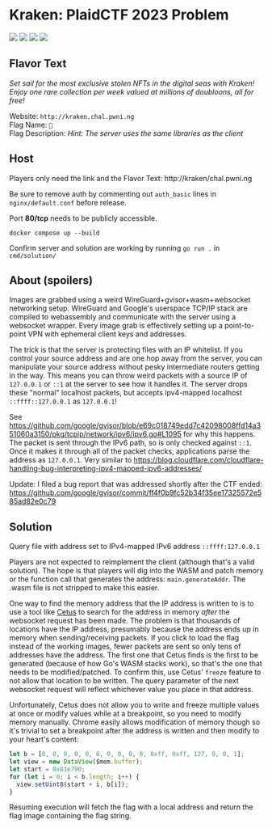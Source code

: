 # Kraken: PlaidCTF 2023 Problem

![](https://img.shields.io/badge/Category-rev%2Fweb-brightgreen)
![](https://img.shields.io/badge/Author-luke-blue)
![](https://img.shields.io/badge/Testers-ricky%2C%20bluepichu-blueviolet)
![](https://img.shields.io/badge/🐙%20Flag-250%20points%2C%207%20solves-orange)

## Flavor Text

_Set sail for the most exclusive stolen NFTs in the digital seas with Kraken! Enjoy one rare collection per week valued at millions of doubloons, all for free!_

Website: `http://kraken.chal.pwni.ng`  
Flag Name: `🐙`  
Flag Description: _Hint: The server uses the same libraries as the client_

## Host

Players only need the link and the Flavor Text: http://kraken/chal.pwni.ng

Be sure to remove auth by commenting out `auth_basic` lines in `nginx/default.conf` before release.

Port **80/tcp** needs to be publicly accessible.

```
docker compose up --build
```

Confirm server and solution are working by running `go run .` in `cmd/solution/`

## About (spoilers)

Images are grabbed using a weird WireGuard+gvisor+wasm+websocket networking setup. WireGuard and Google's userspace TCP/IP stack are compiled to webassembly and communicate with the server using a websocket wrapper. Every image grab is effectively setting up a point-to-point VPN with ephemeral client keys and addresses.

The trick is that the server is protecting files with an IP whitelist. If you control your source address and are one hop away from the server, you can manipulate your source address without pesky intermediate routers getting in the way. This means you can throw weird packets with a source IP of `127.0.0.1` or `::1` at the server to see how it handles it. The server drops these "normal" localhost packets, but accepts ipv4-mapped localhost `::ffff::127.0.0.1` as `127.0.0.1`!

See https://github.com/google/gvisor/blob/e69c018749edd7c42098008ffd14a351060a3150/pkg/tcpip/network/ipv6/ipv6.go#L1095 for why this happens. The packet is sent through the IPv6 path, so is only checked against `::1`. Once it makes it through all of the packet checks, applications parse the address as `127.0.0.1`. Very similar to https://blog.cloudflare.com/cloudflare-handling-bug-interpreting-ipv4-mapped-ipv6-addresses/

Update: I filed a bug report that was addressed shortly after the CTF ended: https://github.com/google/gvisor/commit/ff4f0b9fc52b34f35ee17325572e585ad82e0c79

## Solution

Query file with address set to IPv4-mapped IPv6 address `::ffff:127.0.0.1`

Players are not expected to reimplement the client (although that's a valid solution). The hope is that players will dig into the WASM and patch memory or the function call that generates the address: `main.generateAddr`. The .wasm file is not stripped to make this easier.

One way to find the memory address that the IP address is written to is to use a tool like [Cetus](https://github.com/Qwokka/Cetus) to search for the address in memory _after_ the websocket request has been made. The problem is that thousands of locations have the IP address, presumably because the address ends up in memory when sending/receiving packets. If you click to load the flag instead of the working images, fewer packets are sent so only tens of addresses have the address. The first one that Cetus finds is the first to be generated (because of how Go's WASM stacks work), so that's the one that needs to be modified/patched. To confirm this, use Cetus' `freeze` feature to not allow that location to be written. The query parameter of the next websocket request will reflect whichever value you place in that address.

Unfortunately, Cetus does not allow you to write and freeze multiple values at once or modify values while at a breakpoint, so you need to modify memory manually. Chrome easily allows modification of memory though so it's trivial to set a breakpoint after the address is written and then modify to your heart's content:

```javascript
let b = [0, 0, 0, 0, 0, 0, 0, 0, 0, 0, 0xff, 0xff, 127, 0, 0, 1];
let view = new DataView($mem.buffer);
let start = 0x81e790;
for (let i = 0; i < b.length; i++) {
  view.setUint8(start + i, b[i]);
}
```

Resuming execution will fetch the flag with a local address and return the flag image containing the flag string.

